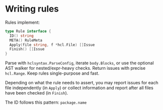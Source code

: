 # Writing rules

Rules implement:

```go
type Rule interface {
  ID() string
  META() RuleMeta
  Apply(file string, f *hcl.File) []Issue
  Finish() []Issue
}
```

Parse with `hclsyntax.ParseConfig`, iterate `body.Blocks`, or use the optional AST walker for nested/expr-heavy checks.
Return issues with precise `hcl.Range`. Keep rules single-purpose and fast.

Depending on what the rule needs to assert, you may report issues for each file independently (in `Apply`) or collect
information and report after all files have been checked (in `Finish`).

The ID follows this pattern: `package.name`
